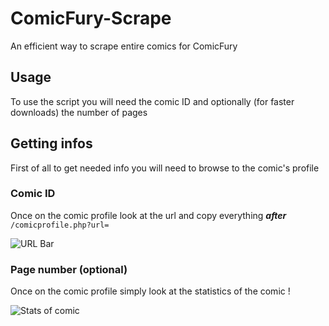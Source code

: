 # ComicFury-Scrape

An efficient way to scrape entire comics for ComicFury

## Usage

To use the script you will need the comic ID and optionally (for faster downloads) the number of pages

## Getting infos  

First of all to get needed info you will need to browse to the comic's profile  

### Comic ID

Once on the comic profile look at the url and copy everything ***after*** `/comicprofile.php?url=`

![URL Bar](https://github.com/enzomtpYT/ComicFury-Scrape/assets/40535918/78a2e591-6b3a-4fc0-b32f-ac79fac628dc)

### Page number (optional)

Once on the comic profile simply look at the statistics of the comic !

![Stats of comic](https://github.com/enzomtpYT/ComicFury-Scrape/assets/40535918/2fde1875-11f6-4675-9047-3b511cf6fedc)
